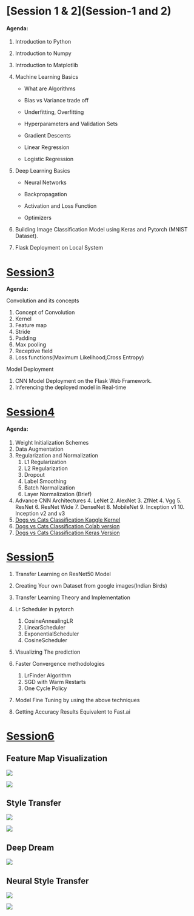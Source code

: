 # [Session 1 & 2](Session-1 and 2)

#### Agenda:

1. Introduction to Python
2. Introduction to Numpy
3. Introduction to Matplotlib
4. Machine Learning Basics

      * What are Algorithms

      * Bias vs Variance trade off

      * Underfitting, Overfitting

      * Hyperparameters and Validation Sets

      * Gradient Descents

      * Linear Regression

      * Logistic Regression
5. Deep Learning Basics 

      * Neural Networks

      * Backpropagation

      * Activation and Loss Function

      * Optimizers
6. Building Image Classification Model using Keras and Pytorch (MNIST Dataset).
7. Flask Deployment on Local System



# [Session3](Session3)

**Agenda:**

Convolution and its concepts

1. Concept of Convolution
2. Kernel
3. Feature map
4. Stride
5. Padding
6. Max pooling
7. Receptive field
8. Loss functions(Maximum Likelihood,Cross Entropy)

Model Deployment 

1. CNN Model Deployment on the Flask Web Framework.
2. Inferencing the deployed model in Real-time



# [Session4](Session4)

#### Agenda:
1. Weight Initialization Schemes
2. Data Augmentation
3. Regularization and Normalization
   1. L1 Regularization
   2. L2 Regularization
   3. Dropout
   4. Label Smoothing
   5. Batch Normalization
   6. Layer Normalization (Brief)
4. Advance CNN Architectures
   4. LeNet
   2. AlexNet
   3. ZfNet
   4. Vgg
   5. ResNet
   6. ResNet Wide
   7. DenseNet 
   8. MobileNet
   9. Inception v1
   10. Inception v2 and v3
5. [Dogs vs Cats Classification Kaggle Kernel](Session4/Pytorch_cat_vs_dog.ipynb)
6. [Dogs vs Cats Classification Colab version](Session4/Pytorch_Dog_vs_Cat_colab.ipynb)
7. [Dogs vs Cats Classification Keras Version](Session4/Kaggle_Cat_vs_Dogs_vgg19.ipynb)

# [Session5](Session5)

1. Transfer Learning on ResNet50 Model
2. Creating Your own Dataset from google images(Indian Birds)
3. Transfer Learning Theory and Implementation
4. Lr Scheduler in pytorch
   1. CosineAnnealingLR
   2. LinearScheduler
   3. ExponentialScheduler
   4. CosineScheduler

5. Visualizing The prediction
6. Faster Convergence methodologies
   1. LrFinder Algorithm
   2. SGD with Warm Restarts
   3. One Cycle Policy

7. Model Fine Tuning by using the above techniques
8. Getting Accuracy Results Equivalent to Fast.ai



# [Session6](Session6)

## Feature Map Visualization

![](/home/amidezcod/Dopamine/ENTIRETY.AI/meetup-intuition-to-implementation/Phase%20-%201/Session6/featuremap1.png)

![](/home/amidezcod/Dopamine/ENTIRETY.AI/meetup-intuition-to-implementation/Phase%20-%201/Session6/featuremap2.png)

## Style Transfer

![](Session6/style.png)

![](Session6/outputimage/finalResult.jpg)

## Deep Dream

![](Session6/outputimage/deepDream.png)

## Neural Style Transfer

![](Session6/audio.png)

![](Session6/audioOutput.png)




